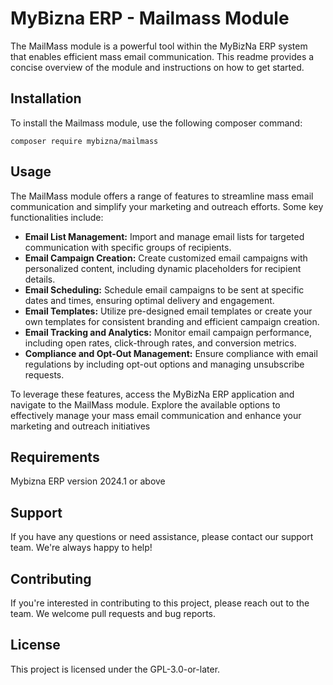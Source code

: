 # MyBizna ERP - Mailmass Module
The MailMass module is a powerful tool within the MyBizNa ERP system that enables efficient mass email communication. This readme provides a concise overview of the module and instructions on how to get started.

## Installation 
To install the Mailmass module, use the following composer command:
```
composer require mybizna/mailmass
```

## Usage
The MailMass module offers a range of features to streamline mass email communication and simplify your marketing and outreach efforts. Some key functionalities include:

 - **Email List Management:** Import and manage email lists for targeted communication with specific groups of recipients.
 - **Email Campaign Creation:** Create customized email campaigns with personalized content, including dynamic placeholders for recipient details.
 - **Email Scheduling:** Schedule email campaigns to be sent at specific dates and times, ensuring optimal delivery and engagement.
 - **Email Templates:** Utilize pre-designed email templates or create your own templates for consistent branding and efficient campaign creation.
 - **Email Tracking and Analytics:** Monitor email campaign performance, including open rates, click-through rates, and conversion metrics.
 - **Compliance and Opt-Out Management:** Ensure compliance with email regulations by including opt-out options and managing unsubscribe requests.

To leverage these features, access the MyBizNa ERP application and navigate to the MailMass module. Explore the available options to effectively manage your mass email communication and enhance your marketing and outreach initiatives

## Requirements
Mybizna ERP version 2024.1 or above

## Support
If you have any questions or need assistance, please contact our support team. We're always happy to help!

## Contributing
If you're interested in contributing to this project, please reach out to the team. We welcome pull requests and bug reports.

## License
This project is licensed under the GPL-3.0-or-later.
